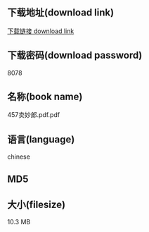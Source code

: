 ## 下载地址(download link)
[下载链接 download link](https://tutu365.netlify.app/?s=457%E5%8D%96%E5%A6%99%E9%83%8E.pdf)

## 下载密码(download password)
8078

## 名称(book name)
457卖妙郎.pdf.pdf

## 语言(language)
chinese

## MD5


## 大小(filesize)
10.3 MB
